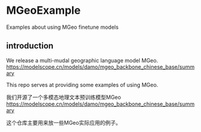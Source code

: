 # MGeoExample
Examples about using MGeo finetune models

## introduction
We release a multi-mudal geographic language model MGeo. https://modelscope.cn/models/damo/mgeo_backbone_chinese_base/summary


This repo serves at providing some examples of using MGeo.


我们开源了一个多模态地理文本预训练模型MGeo https://modelscope.cn/models/damo/mgeo_backbone_chinese_base/summary


这个仓库主要用来放一些MGeo实际应用的例子。
